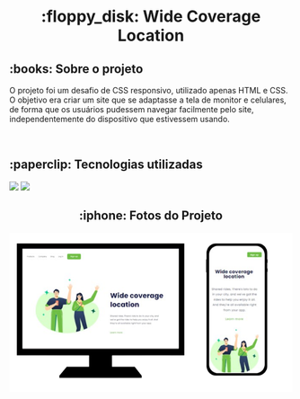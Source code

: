 <h1 align="center"> :floppy_disk: Wide Coverage Location</h1>

<h2> :books: Sobre o projeto</h2>
<p>
  O projeto foi um desafio de CSS responsivo, utilizado apenas HTML e CSS. O objetivo era criar um site que se 
  adaptasse a tela de monitor e celulares, de forma que os usuários pudessem navegar facilmente pelo site, 
  independentemente do dispositivo que estivessem usando.
</p><br>

<h2> :paperclip: Tecnologias utilizadas</h2>

<img src="https://img.shields.io/badge/HTML5-E34F26?style=for-the-badge&logo=html5&logoColor=white" />
<img src="https://img.shields.io/badge/CSS3-1572B6?style=for-the-badge&logo=css3&logoColor=white" /><br>

<h2 align="center"> :iphone: Fotos do Projeto</h2>

<img src="https://github.com/DhabiaRamos/projeto-wide-coverage-location/blob/master/img/wide-coverage-location-preview.png?raw=true" />
